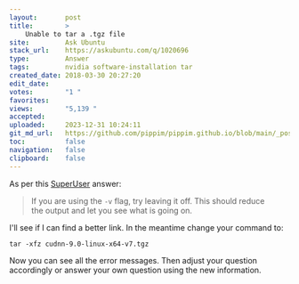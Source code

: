 ```yaml
---
layout:       post
title:        >
    Unable to tar a .tgz file
site:         Ask Ubuntu
stack_url:    https://askubuntu.com/q/1020696
type:         Answer
tags:         nvidia software-installation tar
created_date: 2018-03-30 20:27:20
edit_date:    
votes:        "1 "
favorites:    
views:        "5,139 "
accepted:     
uploaded:     2023-12-31 10:24:11
git_md_url:   https://github.com/pippim/pippim.github.io/blob/main/_posts/2018/2018-03-30-Unable-to-tar-a-.tgz-file.md
toc:          false
navigation:   false
clipboard:    false
---
```


As per this [SuperUser][1] answer:

> If you are using the `-v` flag, try leaving it off. This should reduce  
> the output and let you see what is going on.  

I'll see if I can find a better link. In the meantime change your command to:

``` 
tar -xfz cudnn-9.0-linux-x64-v7.tgz
```

Now you can see all the error messages. Then adjust your question accordingly or answer your own question using the new information.

  [1]: https://superuser.com/questions/169195/tar-exiting-with-failure-status-due-to-previous-errors?utm_medium=organic&utm_source=google_rich_qa&utm_campaign=google_rich_qa
